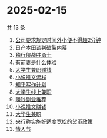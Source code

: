 # 2025-02-15

共 13 条

<!-- BEGIN -->
<!-- 最后更新时间 Sat Feb 15 2025 20:27:19 GMT+0800 (China Standard Time) -->

1. [公司要求规定时间外小便不得超2分钟](https://www.zhihu.com/search?q=公司要求规定时间外小便不得超2分钟)
1. [日产本田谈判破裂内幕](https://www.zhihu.com/search?q=日产本田谈判破裂内幕)
1. [独行侠战胜勇士](https://www.zhihu.com/search?q=独行侠战胜勇士)
1. [有前妻是什么体验](https://www.zhihu.com/search?q=有前妻是什么体验)
1. [大学生兼职赚钱](https://www.zhihu.com/search?q=大学生兼职赚钱)
1. [小说推文流程](https://www.zhihu.com/search?q=小说推文流程)
1. [知乎写作计划](https://www.zhihu.com/search?q=知乎写作计划)
1. [大学生线上兼职](https://www.zhihu.com/search?q=大学生线上兼职)
1. [赚钱副业推荐](https://www.zhihu.com/search?q=赚钱副业推荐)
1. [小说推文赚钱](https://www.zhihu.com/search?q=小说推文赚钱)
1. [大学生兼职](https://www.zhihu.com/search?q=大学生兼职)
1. [央行称实施好适度宽松的货币政策](https://www.zhihu.com/search?q=央行称实施好适度宽松的货币政策)
1. [情人节](https://www.zhihu.com/search?q=情人节)

<!-- END -->
